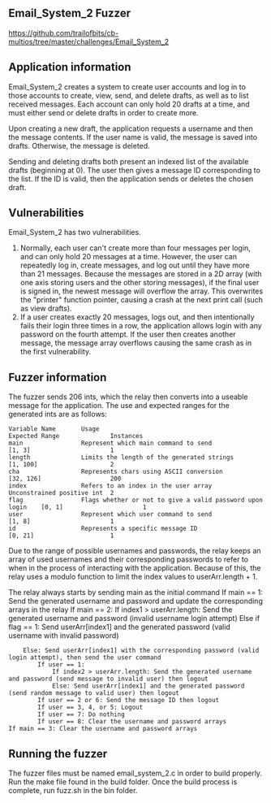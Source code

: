 ## Email_System_2 Fuzzer
https://github.com/trailofbits/cb-multios/tree/master/challenges/Email_System_2

## Application information
Email_System_2 creates a system to create user accounts and log in to those accounts to create, view, send, and delete drafts, as well as to list received messages. Each account can only hold 20 drafts at a time, and must either send or delete drafts in order to create more.

Upon creating a new draft, the application requests a username and then the message contents. If the user name is valid, the message is saved into drafts. Otherwise, the message is deleted.

Sending and deleting drafts both present an indexed list of the available drafts (beginning at 0). The user then gives a message ID corresponding to the list. If the ID is valid, then the application sends or deletes the chosen draft.

## Vulnerabilities
Email_System_2 has two vulnerabilities.
1. Normally, each user can't create more than four messages per login, and can only hold 20 messages at a time. However, the user can repeatedly log in, create messages, and log out until they have more than 21 messages. Because the messages are stored in a 2D array (with one axis storing users and the other storing messages), if the final user is signed in, the newest message will overflow the array. This overwrites the "printer" function pointer, causing a crash at the next print call (such as view drafts).
2. If a user creates exactly 20 messages, logs out, and then intentionally fails their login three times in a row, the application allows login with any password on the fourth attempt. If the user then creates another message, the message array overflows causing the same crash as in the first vulnerability.

## Fuzzer information
The fuzzer sends 206 ints, which the relay then converts into a useable message for the application. The use and expected ranges for the generated ints are as follows:

    Variable Name       Usage                                                       Expected Range              Instances
    main                Represent which main command to send                        [1, 3]                      1
    length              Limits the length of the generated strings                  [1, 100]                    2
    cha                 Represents chars using ASCII conversion                     [32, 126]                   200
    index               Refers to an index in the user array                        Unconstrained positive int  2
    flag                Flags whether or not to give a valid password upon login    [0, 1]                      1
    user                Represent which user command to send                        [1, 8]                      1
    id                  Represents a specific message ID                            [0, 21]                     1

Due to the range of possible usernames and passwords, the relay keeps an array of used usernames and their corresponding passwords to refer to when in the process of interacting with the application. Because of this, the relay uses a modulo function to limit the index values to userArr.length + 1.

The relay always starts by sending main as the initial command
    If main == 1: Send the generated username and password and update the corresponding arrays in the relay
    If main == 2:
	    If index1 > userArr.length: Send the generated username and password (invalid username login attempt)
	    Else if flag == 1: Send userArr[index1] and the generated password (valid username with invalid password)
        
        Else: Send userArr[index1] with the corresponding password (valid login attempt), then send the user command
	    	If user == 1:
	    		If index2 > userArr.length: Send the generated username and password (send message to invalid user) then logout
	    		Else: Send userArr[index1] and the generated password (send random message to valid user) then logout
	    	If user == 2 or 6: Send the message ID then logout
	    	If user == 3, 4, or 5: Logout
	    	If user == 7: Do nothing
	    	If user == 8: Clear the username and password arrays
    If main == 3: Clear the username and password arrays

## Running the fuzzer
The fuzzer files must be named email_system_2.c in order to build properly.
Run the make file found in the build folder.
Once the build process is complete, run fuzz.sh in the bin folder.
